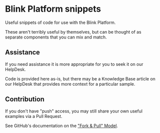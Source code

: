 # Blink Platform snippets

Useful snippets of code for use with the Blink Platform.

These aren't terribly useful by themselves, but can be thought of as separate components that you can mix and match.

## Assistance

If you need assistance it is more appropriate for you to seek it on our HelpDesk.

Code is provided here as-is, but there may be a Knowledge Base article on our HelpDesk that provides more context for a particular sample.

## Contribution

If you don't have "push" access, you may still share your own useful examples via a Pull Request.

See GitHub's documentation on the ["Fork & Pull" Model](https://help.github.com/articles/using-pull-requests).